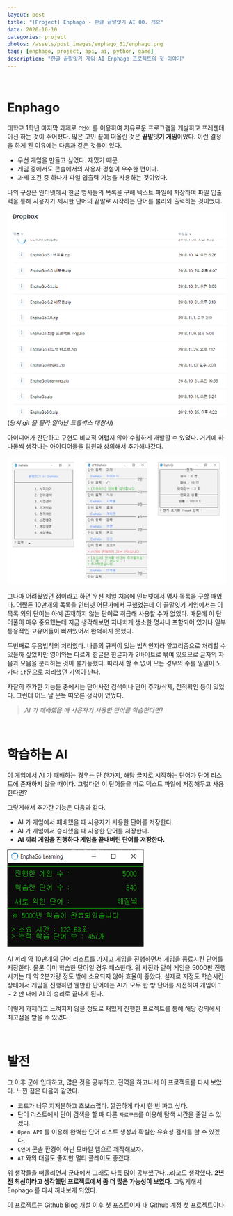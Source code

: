 ```yaml
---
layout: post
title: "[Project] Enphago - 한글 끝말잇기 AI 00. 개요"
date: 2020-10-10
categories: project
photos: /assets/post_images/enphago_01/enphago.png
tags: [enphago, project, api, ai, python, game]
description: "한글 끝말잇기 게임 AI Enphago 프로젝트의 첫 이야기"
---
```


<br>

Enphago
===


대학교 1학년 마지막 과제로 `C언어` 를 이용하여 자유로운 프로그램을 개발하고 프레젠테이션 하는 것이 주어졌다. 많은 고민 끝에 떠올린 것은 **끝말잇기 게임**이었다. 이런 결정을 하게 된 이유에는 다음과 같은 것들이 있다.

- 우선 게임을 만들고 싶었다. 재밌기 때문.
- 게임 중에서도 콘솔에서의 사용자 경험이 우수한 편이다.
- 과제 조건 중 하나가 파일 입출력 기능을 사용하는 것이었다.

나의 구상은 인터넷에서 한글 명사들의 목록을 구해 텍스트 파일에 저장하여 파일 입출력을 통해 사용자가 제시한 단어의 끝말로 시작하는 단어를 불러와 출력하는 것이었다.

![1](/assets/post_images/enphago_01/1.png)
(*당시 git 을 몰라 일어난 드롭박스 대참사*)

아이디어가 간단하고 구현도 비교적 어렵지 않아 수월하게 개발할 수 있었다. 거기에 하나둘씩 생각나는 아이디어들을 팀원과 상의해서 추가해나갔다.

![2](/assets/post_images/enphago_01/2.png)

그나마 어려웠었던 점이라고 하면 우선 제일 처음에 인터넷에서 명사 목록을 구할 때였다. 어쨌든 10만개의 목록을 인터넷 어딘가에서 구했었는데 이 끝말잇기 게임에서는 이 목록 외의 단어는 아예 존재하지 않는 단어로 취급해 사용할 수가 없었다. 때문에 이 단어풀이 매우 중요했는데 지금 생각해보면 지나치게 생소한 명사나 포함되어 있거나 일부 통용적인 고유어들이 빠져있어서 완벽하지 못했다.

두번째로 두음법칙의 처리였다. 나름의 규칙이 있는 법칙인지라 알고리즘으로 처리할 수 있을까 싶었지만 영어와는 다르게 한글은 한글자가 2바이트로 묶여 있으므로 글자의 자음과 모음을 분리하는 것이 불가능했다. 따라서 할 수 없이 모든 경우의 수를 일일이 노가다 `if`문으로 처리했던 기억이 난다.

 자잘히 추가한 기능들 중에서는 단어사전 검색이나 단어 추가/삭제, 전적확인 등이 있었다. 그런데 어느 날 문득 떠오른 생각이 있었다.

 > *AI 가 패배했을 때 사용자가 사용한 단어를 학습한다면?*

<br>

학습하는 AI
===

 이 게임에서 AI 가 패배하는 경우는 단 한가지, 해당 글자로 시작하는 단어가 단어 리스트에 존재하지 않을 때이다. 그렇다면 이 단어들을 따로 텍스트 파일에 저장해두고 사용한다면?

 그렇게해서 추가한 기능은 다음과 같다.

 - AI 가 게임에서 패배했을 때 사용자가 사용한 단어를 저장한다.
 - AI 가 게임에서 승리했을 때 사용한 단어를 저장한다.
 - **AI 끼리 게임을 진행하다 게임을 끝내버린 단어를 저장한다.**

![3](/assets/post_images/enphago_01/3.png)

AI 끼리 약 10만개의 단어 리스트를 가지고 게임을 진행하면서 게임을 종료시킨 단어를 저장한다. 물론 이미 학습한 단어일 경우 패스한다. 위 사진과 같이 게임을 5000판 진행시키는 데 약 2분가량 정도 밖에 소요되지 않아 효율이 좋았다. 실제로 저정도 학습시킨 상태에서 게임을 진행하면 웬만한 단어에는 AI가 모두 한 방 단어를 시전하여 게임이 1 ~ 2 판 내에 AI 의 승리로 끝나게 된다.

이렇게 과제라고 느껴지지 않을 정도로 재밌게 진행한 프로젝트를 통해 해당 강의에서 최고점을 받을 수 있었다.

<br>

발전
===


그 이후 군에 입대하고, 많은 것을 공부하고, 전역을 하고나서 이 프로젝트를 다시 보았다. 느낀 점은 다음과 같았다.

- 코드가 너무 지저분하고 초보스럽다. 깔끔하게 다시 한 번 짜고 싶다.
- 단어 리스트에서 단어 검색을 할 때 다른 `자료구조`를 이용해 탐색 시간을 줄일 수 있겠다.
- `Open API` 를 이용해 완벽한 단어 리스트 생성과 확실한 유효성 검사를 할 수 있겠다.
- `C언어` 콘솔 환경이 아닌 모바일 앱으로 제작해보자.
- `AI` 와의 대결도 좋지만 멀티 플레이도 좋겠다.

위 생각들을 떠올리면서 군대에서 그래도 나름 많이 공부했구나...라고도 생각했다. **2년 전 최선이라고 생각했던 프로젝트에서 좀 더 많은 가능성이 보였다.** 그렇게해서 Enphago 를 다시 꺼내보게 되었다.

이 프로젝트는 Github Blog 개설 이후 첫 포스트이자 내 Github 계정 첫 프로젝트이다.